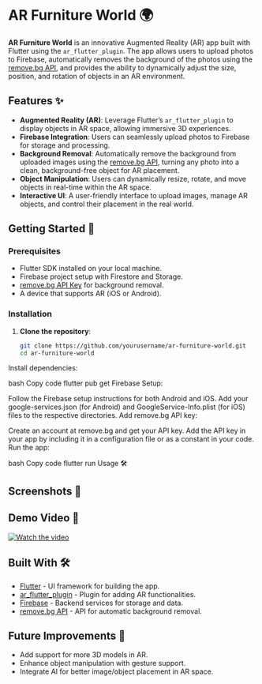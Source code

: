 # AR Furniture World 🌍

**AR Furniture World** is an innovative Augmented Reality (AR) app built with Flutter using the `ar_flutter_plugin`. The app allows users to upload photos to Firebase, automatically removes the background of the photos using the [remove.bg API](https://www.remove.bg/pricing), and provides the ability to dynamically adjust the size, position, and rotation of objects in an AR environment.

## Features ✨

- **Augmented Reality (AR)**: Leverage Flutter’s `ar_flutter_plugin` to display objects in AR space, allowing immersive 3D experiences.
- **Firebase Integration**: Users can seamlessly upload photos to Firebase for storage and processing.
- **Background Removal**: Automatically remove the background from uploaded images using the [remove.bg API](https://www.remove.bg/pricing), turning any photo into a clean, background-free object for AR placement.
- **Object Manipulation**: Users can dynamically resize, rotate, and move objects in real-time within the AR space.
- **Interactive UI**: A user-friendly interface to upload images, manage AR objects, and control their placement in the real world.

## Getting Started 🚀

### Prerequisites

- Flutter SDK installed on your local machine.
- Firebase project setup with Firestore and Storage.
- [remove.bg API Key](https://www.remove.bg/pricing) for background removal.
- A device that supports AR (iOS or Android).

### Installation

1. **Clone the repository**:

   ```bash
   git clone https://github.com/yourusername/ar-furniture-world.git
   cd ar-furniture-world
Install dependencies:

bash
Copy code
flutter pub get
Firebase Setup:

Follow the Firebase setup instructions for both Android and iOS.
Add your google-services.json (for Android) and GoogleService-Info.plist (for iOS) files to the respective directories.
Add remove.bg API key:

Create an account at remove.bg and get your API key.
Add the API key in your app by including it in a configuration file or as a constant in your code.
Run the app:

bash
Copy code
flutter run
Usage 🛠️
## Screenshots 📸



## Demo Video 🎥



[![Watch the video](https://img.youtube.com/vi/your-video-id/maxresdefault.jpg)](https://www.youtube.com/watch?v=your-video-id)

## Built With 🛠️

- [Flutter](https://flutter.dev/) - UI framework for building the app.
- [ar_flutter_plugin](https://pub.dev/packages/ar_flutter_plugin) - Plugin for adding AR functionalities.
- [Firebase](https://firebase.google.com/) - Backend services for storage and data.
- [remove.bg API](https://www.remove.bg/pricing) - API for automatic background removal.

## Future Improvements 🚀

- Add support for more 3D models in AR.
- Enhance object manipulation with gesture support.
- Integrate AI for better image/object placement in AR space.

